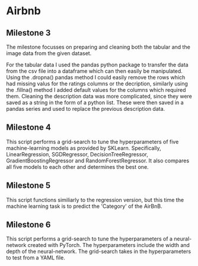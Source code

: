 # Airbnb

## Milestone 3
The milestone focusses on preparing and cleaning both the tabular and the image data from the given dataset.

For the tabular data I used the pandas python package to transfer the data from the csv file into a dataframe which can then easily be manipulated. Using the .dropna() pandas method I could easily remove the rows which had missing valus for the ratings columns or the decription, similarly using the .fillna() method I added default values for the columns which required them. Cleaning the description data was more complicated, since they were saved as a string in the form of a python list. These were then saved in a pandas series and used to replace the previous description data.

## Milestone 4
This script performs a grid-search to tune the hyperparameters of five machine-learning models as provided by SKLearn. Specifically, LinearRegression, SGDRegressor, DecisionTreeRegressor, GradientBoostingRegressor and RandomForestRegressor. It also compares all five models to each other and determines the best one.

## Milestone 5
This script functions similiarly to the regression version, but this time the machine learning task is to predict the 'Category' of the AirBnB.

## Milestone 6
This script performs a grid-search to tune the hyperparameters of a neural-network created with PyTorch. The hyperparameters include the width and depth of the neural-network. The grid-search takes in the hyperparameters to test from a YAML file.
